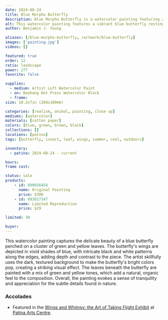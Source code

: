 ```yaml
---
date: 2024-08-24
title: Blue Morpho Butterfly
description: Blue Morpho Butterfly is a watercolor painting featuring a blue butterfly sitting on some green leaves.
alt: This watercolor painting features a vibrant blue butterfly resting on green and yellow leaves, with a dark, earthy background that highlights the butterfly's striking color.
author: Benjamin J. Young

aliases: [/blue-morpho-butterfly, /artwork/blue-butterfly]
images: ['painting.jpg']
videos: []

featured: true
order: 12
ratio: landscape
power: 277
favorite: false

supplies:
  - medium: Artist Loft Watercolor Paint
  - on: Baohong Hot Press Watercolor Block
  - frame: 
size: 10.2x7in (260x180mm)

categories: [realism, animal, painting, close up]
mediums: [watercolor]
materials: [cotton paper]
colors: [blue, green, brown, black]
collections: []
locations: [patina]
tags: [butterfly, insect, leaf, wings, summer, cool, outdoors]

inventory:
  - patina: 2024-08-24 - current

hours: 
frame cost: 

status: sale
products:
    - id: 690656454
      name: Original Painting
      price: $300
    - id: 693627347
      name: Limited Reproduction
      price: $29

limited: 30

buyer: 
---
```


This watercolor painting captures the delicate beauty of a blue butterfly perched on a cluster of green and yellow leaves. The butterfly's wings are depicted in vivid shades of blue, with intricate black and white patterns along the edges, adding depth and contrast to the piece. The artist skillfully uses the dark, textured background to make the butterfly's bright colors pop, creating a striking visual effect. The leaves beneath the butterfly are painted with a mix of green and yellow tones, which add a natural, organic feel to the composition. Overall, the painting evokes a sense of tranquility and appreciation for the subtle details found in nature.

### Accolades ###

 * Featured in the [Wings and Whimsy: the Art of Taking Flight Exhibit](https://www.facebook.com/events/1031065925277126) at [Patina Arts Centre](http://patinaartscentre.com/).